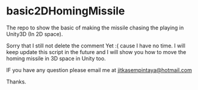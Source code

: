 basic2DHomingMissile
====================

The repo to show the basic of making the missile chasing the playing in Unity3D (In 2D space).

Sorry that I still not delete the comment Yet :( cause I have no time.
I will keep update this script in the future and I will show you how to move the homing missile in 3D space in Unity too.

IF you have any question please email me at
jitkasempintaya@hotmail.com

Thanks.